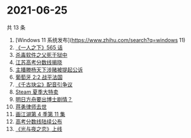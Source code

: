# 2021-06-25

共 13 条

<!-- BEGIN -->
<!-- 最后更新时间 Fri Jun 25 2021 22:05:19 GMT+0800 (China Standard Time) -->

1. [Windows 11 系统发布](https://www.zhihu.com/search?q=windows 11)
2. [《一人之下》565 话](https://www.zhihu.com/search?q=一人之下)
3. [杀毒软件之父死于狱中](https://www.zhihu.com/search?q=杀毒软件之父)
4. [江苏高考分数线揭晓](https://www.zhihu.com/search?q=江西高考)
5. [主播滕杨天下涉赌被提起公诉](https://www.zhihu.com/search?q=滕杨天下)
6. [葡萄牙 2:2 战平法国](https://www.zhihu.com/search?q=葡萄牙队)
7. [《千古玦尘》配音引争议](https://www.zhihu.com/search?q=千古玦尘配音)
8. [Steam 夏季大特卖](https://www.zhihu.com/search?q=Steam)
9. [明日方舟要出博士剧情？](https://www.zhihu.com/search?q=明日方舟)
10. [蒋勇律师去世](https://www.zhihu.com/search?q=蒋勇)
11. [画江湖第 4 季第 11 集](https://www.zhihu.com/search?q=画江湖之不良人)
12. [高考分数线陆续公布](https://www.zhihu.com/search?q=高考分数线)
13. [《光与夜之恋》上线](https://www.zhihu.com/search?q=光与夜之恋)

<!-- END -->
